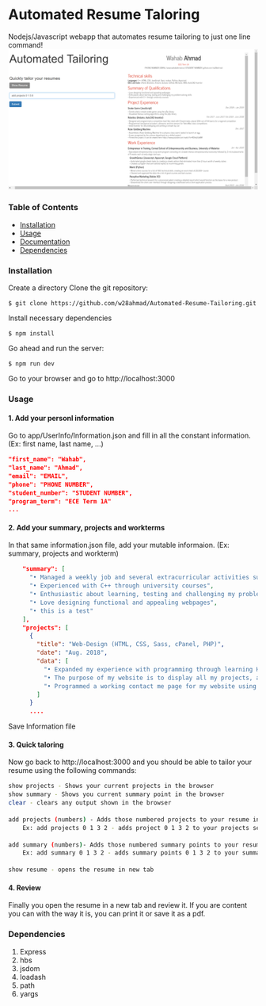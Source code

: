 # Automated Resume Taloring

Nodejs/Javascript webapp that automates resume tailoring to just one line command!
![](/WebApp.png?raw=true "Title")

### Table of Contents
* [Installation](#installation)
* [Usage](#usage)
* [Documentation](#documentation)
* [Dependencies](#dependencies)

### Installation
Create a directory
Clone the git repository:
```console
$ git clone https://github.com/w28ahmad/Automated-Resume-Tailoring.git
```

Install necessary dependencies
```console
$ npm install
```

Go ahead and run the server:
```console
$ npm run dev
```
Go to your browser and go to http://localhost:3000

### Usage
#### 1. Add your personl information
Go to app/UserInfo/Information.json and fill in all the constant information. (Ex: first name, last name, ...)
```json
"first_name": "Wahab",
"last_name": "Ahmad",
"email": "EMAIL",
"phone": "PHONE NUMBER",
"student_number": "STUDENT NUMBER",
"program_term": "ECE Term 1A"
...
```
#### 2. Add your summary, projects and workterms
In that same information.json file, add your mutable informaion. (Ex: summary, projects and workterm)
```json
    "summary": [
      "• Managed a weekly job and several extracurricular activities successfully while simultaneously placing at the top of my classes",
      "• Experienced with C++ through university courses",
      "• Enthusiastic about learning, testing and challenging my problem-solving skills",
      "• Love designing functional and appealing webpages",
      "• this is a test"
    ],
    "projects": [
      {
        "title": "Web-Design (HTML, CSS, Sass, cPanel, PHP)",
        "date": "Aug. 2018",
        "data": [
          "• Expanded my experience with programming through learning HTML, CSS, Sass and PHP from online courses",
          "• The purpose of my website is to display all my projects, acting as a digital resume. Link is in the header",
          "• Programmed a working contact me page for my website using PHP "
        ]
      }
      ....
```
Save Information file 

#### 3. Quick taloring
Now go back to http://localhost:3000 and you should be able to tailor your resume using the following commands:
```bash
show projects - Shows your current projects in the browser
show summary - Shows you current summary point in the browser
clear - clears any output shown in the browser

add projects (numbers) - Adds those numbered projects to your resume in the specified order
    Ex: add projects 0 1 3 2 - adds project 0 1 3 2 to your projects section
    
add summary (numbers)- Adds those numbered summary points to your resume in the specified order 
    Ex: add summary 0 1 3 2 - adds summary points 0 1 3 2 to your summary section section

show resume - opens the resume in new tab
```

#### 4. Review
Finally you open the resume in a new tab and review it. If you are content you can with the way it is, you can print it or save it as a pdf. 

### Dependencies
1. Express
2. hbs
3. jsdom
4. loadash
5. path
6. yargs
